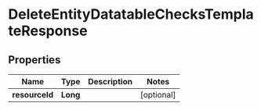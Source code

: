 # DeleteEntityDatatableChecksTemplateResponse

## Properties
Name | Type | Description | Notes
------------ | ------------- | ------------- | -------------
**resourceId** | **Long** |  |  [optional]
